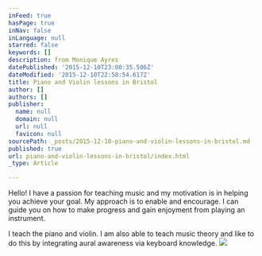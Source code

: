 ```yaml
---
inFeed: true
hasPage: true
inNav: false
inLanguage: null
starred: false
keywords: []
description: from Monique Ayres
datePublished: '2015-12-10T23:00:35.506Z'
dateModified: '2015-12-10T22:58:54.617Z'
title: Piano and Violin lessons in Bristol
author: []
authors: []
publisher:
  name: null
  domain: null
  url: null
  favicon: null
sourcePath: _posts/2015-12-10-piano-and-violin-lessons-in-bristol.md
published: true
url: piano-and-violin-lessons-in-bristol/index.html
_type: Article

---
```

Hello! I have a passion for teaching music and my motivation is in helping you achieve your goal. My approach is to enable and encourage. I can guide you on how to make progress and gain enjoyment from playing an instrument.

I teach the piano and violin. I am also able to teach music theory and like to do this by integrating aural awareness via keyboard knowledge.
![](https://the-grid-user-content.s3-us-west-2.amazonaws.com/6ea1114b-bdc1-4e7f-9fe1-f6b20e927203.jpg)